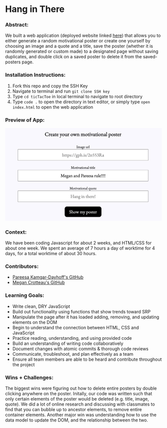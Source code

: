# Hang in There  

### Abstract:
We built a web application (deployed website linked [here](https://pareesakd1118.github.io/hang-in-there/)) that allows you to either generate a random motivational poster or create one yourself by choosing an image and a quote and a title, save the poster (whether it is randomly generated or custom made) to a designated page without saving duplicates, and double click on a saved poster to delete it from the saved-posters page. 

### Installation Instructions:
1. Fork this repo and copy the SSH Key
2. Navigate to terminal and run `git clone SSH key`
3. Type `cd ticTacToe` in local terminal to navigate to root directory
4. Type `code .` to open the directory in text editor, or simply type `open index.html` to open the web application
   
### Preview of App:
![screen shot of create poster page](./readme-imgs/Screensho.png)

### Context:
We have been coding Javascript for about 2 weeks, and HTML/CSS for about one week. We spent an average of 7 hours a day of worktime for 4 days, for a total worktime of about 30 hours. 

### Contributors:
- [Pareesa Kamgar-Dayhoff's GitHub](https://github.com/pareesakd1118)
- [Megan Crotteau's GitHub](https://github.com/crotteau)

### Learning Goals:
- Write clean, DRY JavaScript
- Build out functionality using functions that show trends toward SRP
- Manipulate the page after it has loaded adding, removing, and updating elements on the DOM
- Begin to understand the connection between HTML, CSS and JavaScript
- Practice reading, understanding, and using provided code
- Build an understanding of writing code collaboratively
- Document changes with atomic commits & thorough code reviews
- Communicate, troubleshoot, and plan effectively as a team
- Ensure all team members are able to be heard and contribute throughout the project

### Wins + Challenges:
The biggest wins were figuring out how to delete entire posters by double clicking anywhere on the poster. Initally, our code was written such that only certain elements of the poster would be deleted (e.g. title, image, quote). We did a lot of online research and discussing with classmates to find that you can bubble up to ancestor elements, to remove entire container elements. Another major win was understanding how to use the data model to update the DOM, and the relationship between the two. 
